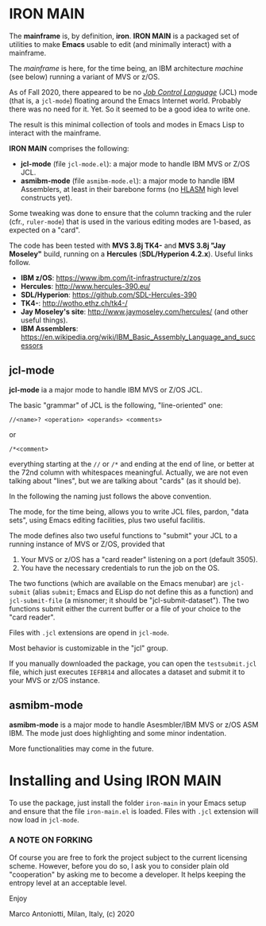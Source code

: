# IRON MAIN

The **mainframe** is, by definition, **iron**.  **IRON MAIN** is a
packaged set of utilities to make **Emacs** usable to edit (and
minimally interact) with a mainframe.

The *mainframe* is here, for the time being, an IBM architecture
*machine* (see below) running a variant of MVS or z/OS.

As of Fall 2020, there appeared to be no [*Job Control
Language*](https://en.wikipedia.org/wiki/Job_Control_Language) (JCL)
mode (that is, a `jcl-mode`) floating around the Emacs Internet world.
Probably there was no need for it.  Yet.  So it seemed to be a good
idea to write one.

The result is this minimal collection of tools and modes in Emacs Lisp
to interact with the mainframe.

**IRON MAIN** comprises the following:

* **jcl-mode** (file `jcl-mode.el`): a major mode to handle IBM MVS or Z/OS
  JCL.
* **asmibm-mode** (file `asmibm-mode.el`): a major mode to handle IBM
  Assemblers, at least in their barebone forms (no
  [HLASM](https://en.wikipedia.org/wiki/IBM_High_Level_Assembler) high
  level constructs yet).
  
Some tweaking was done to ensure that the column tracking and the
ruler (cfr., `ruler-mode`) that is used in the various editing modes
are 1-based, as expected on a "card".

The code has been tested with **MVS 3.8j TK4-** and **MVS 3.8j "Jay
Moseley"** build, running on a **Hercules** (**SDL/Hyperion 4.2.x**).
Useful links follow.

* **IBM z/OS**: <https://www.ibm.com/it-infrastructure/z/zos>
* **Hercules**: <http://www.hercules-390.eu/>
* **SDL/Hyperion**: <https://github.com/SDL-Hercules-390>
* **TK4-**: <http://wotho.ethz.ch/tk4-/>
* **Jay Moseley's site**: <http://www.jaymoseley.com/hercules/> (and
                          other useful things).
* **IBM Assemblers**:
  <https://en.wikipedia.org/wiki/IBM_Basic_Assembly_Language_and_successors>


## jcl-mode

**jcl-mode** ia a major mode to handle IBM MVS or Z/OS JCL.

The basic "grammar" of JCL is the following, "line-oriented" one:

	//<name>? <operation> <operands> <comments>

or

	/*<comment>

everything starting at the `//` or `/*` and ending at the end of
line, or better at the 72nd column with whitespaces meaningful.
Actually, we are not even talking about "lines", but we are
talking about "cards" (as it should be).

In the following the naming just follows the above convention.

The mode, for the time being, allows you to write JCL files,
pardon, "data sets", using Emacs editing facilities, plus two
useful facilitis.

The mode defines also two useful functions to "submit" your JCL
to a running instance of MVS or Z/OS, provided that

1. Your MVS or z/OS has a "card reader" listening on a port
   (default 3505).
2. You have the necessary credentials to run the job on the OS.

The two functions (which are available on the Emacs menubar) are
`jcl-submit` (alias `submit`; Emacs and ELisp do not define this
as a function) and `jcl-submit-file` (a misnomer; it should be
"jcl-submit-dataset").  The two functions submit either the
current buffer or a file of your choice to the "card reader".

Files with `.jcl` extensions are opend in `jcl-mode`.

Most behavior is customizable in the "jcl" group.

If you manually downloaded the package, you can open the
`testsubmit.jcl` file, which just executes `IEFBR14` and
allocates a dataset and submit it to your MVS or z/OS
instance.


## asmibm-mode

**asmibm-mode** is a major mode to handle Asesmbler/IBM MVS or z/OS
ASM IBM.  The mode just does highlighting and some minor indentation.

More functionalities may come in the future.


# Installing and Using IRON MAIN

To use the package, just install the folder `iron-main` in your Emacs
setup and ensure that the file `iron-main.el` is loaded.  Files with
`.jcl` extension will now load in `jcl-mode`.


### A NOTE ON FORKING

Of course you are free to fork the project subject to the current
licensing scheme.  However, before you do so, I ask you to consider
plain old "cooperation" by asking me to become a developer.
It helps keeping the entropy level at an acceptable level.



Enjoy

Marco Antoniotti, Milan, Italy, (c) 2020
